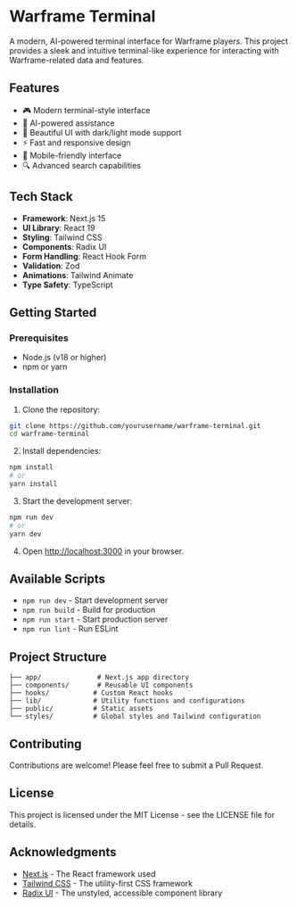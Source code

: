 # Warframe Terminal

A modern, AI-powered terminal interface for Warframe players. This project provides a sleek and intuitive terminal-like experience for interacting with Warframe-related data and features.

## Features

- 🎮 Modern terminal-style interface
- 🤖 AI-powered assistance
- 🎨 Beautiful UI with dark/light mode support
- ⚡ Fast and responsive design
- 📱 Mobile-friendly interface
- 🔍 Advanced search capabilities

## Tech Stack

- **Framework**: Next.js 15
- **UI Library**: React 19
- **Styling**: Tailwind CSS
- **Components**: Radix UI
- **Form Handling**: React Hook Form
- **Validation**: Zod
- **Animations**: Tailwind Animate
- **Type Safety**: TypeScript

## Getting Started

### Prerequisites

- Node.js (v18 or higher)
- npm or yarn

### Installation

1. Clone the repository:

```bash
git clone https://github.com/yourusername/warframe-terminal.git
cd warframe-terminal
```

2. Install dependencies:

```bash
npm install
# or
yarn install
```

3. Start the development server:

```bash
npm run dev
# or
yarn dev
```

4. Open [http://localhost:3000](http://localhost:3000) in your browser.

## Available Scripts

- `npm run dev` - Start development server
- `npm run build` - Build for production
- `npm run start` - Start production server
- `npm run lint` - Run ESLint

## Project Structure

```
├── app/              # Next.js app directory
├── components/       # Reusable UI components
├── hooks/           # Custom React hooks
├── lib/             # Utility functions and configurations
├── public/          # Static assets
└── styles/          # Global styles and Tailwind configuration
```

## Contributing

Contributions are welcome! Please feel free to submit a Pull Request.

## License

This project is licensed under the MIT License - see the LICENSE file for details.

## Acknowledgments

- [Next.js](https://nextjs.org/) - The React framework used
- [Tailwind CSS](https://tailwindcss.com/) - The utility-first CSS framework
- [Radix UI](https://www.radix-ui.com/) - The unstyled, accessible component library
